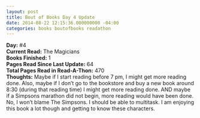```yaml
---
layout: post
title: Bout of Books Day 4 Update
date: 2014-08-22 12:15:36.000000000 -04:00
categories: books boutofbooks readathon
---
```

<p><strong>Day:</strong> #4&#160;<br /><strong>Current Read:</strong> The Magicians <br /><strong>Books Finished:</strong> 1&#160;<br /><strong>Pages Read Since Last Update:</strong> 64&#160;<br /><strong>Total Pages Read in Read-A-Thon:</strong> 470&#160;<br /><strong>Thoughts:</strong> Maybe if I start reading before 7&#160;pm, I might get more reading done. Also, maybe if I don&#8217;t go to the bookstore and buy a new book around 8:30 (during that reading time) I might get more reading done. AND maybe if a Simpsons marathon did not begin, more reading would have been done. No, I won&#8217;t blame The Simpsons. I should be able to multitask. I am enjoying this book a lot though and getting to know these characters.</p>
